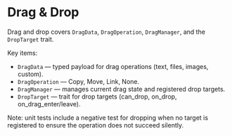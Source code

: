 # Drag & Drop

Drag and drop covers `DragData`, `DragOperation`, `DragManager`, and the `DropTarget` trait.

Key items:

- `DragData` — typed payload for drag operations (text, files, images, custom).
- `DragOperation` — Copy, Move, Link, None.
- `DragManager` — manages current drag state and registered drop targets.
- `DropTarget` — trait for drop targets (can_drop, on_drop, on_drag_enter/leave).

Note: unit tests include a negative test for dropping when no target is registered to ensure the operation does not succeed silently.
